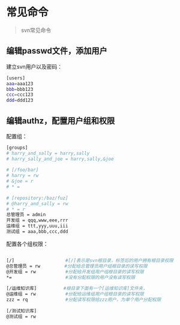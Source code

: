 # 常见命令

> svn常见命令

## 编辑passwd文件，添加用户

建立svn用户以及密码：

```bash
[users]
aaa=aaa123
bbb=bbb123
ccc=ccc123
ddd=ddd123
```

 

## 编辑authz，配置用户组和权限

配置组：

```bash
[groups]
# harry_and_sally = harry,sally
# harry_sally_and_joe = harry,sally,&joe
 
# [/foo/bar]
# harry = rw
# &joe = r
# * =
 
# [repository:/baz/fuz]
# @harry_and_sally = rw
# * = r
总管理员 = admin
开发组 = qqq,www,eee,rrr
运维组 = ttt,yyy,uuu,iii
测试组 = aaa,bbb,ccc,ddd

```


配置各个组权限：

```bash

[/]                   #[/]表示是svn根目录，标签后的用户拥有根目录权限
@总管理员 = rw         #分配给总管理员用户组根目录的读写权限
@开发组 = rw           #分配给开发组用户组根目录的读写权限
*=                    #没有分配权限的用户没有读写权限
 
[/运维知识库]          #根目录下面有一个[运维知识库]文件夹，
@运维组 = rw           #分配给运维组用户组根目录的读写权限
zzz = rq              #分配读写权限给zzz用户，为单个用户分配权限
 
[/测试知识库]
@测试组 = rw
```

